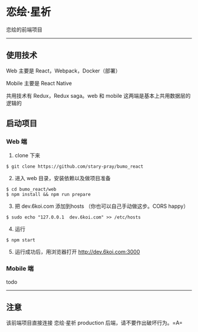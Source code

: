 # 恋绘·星祈
恋绘的前端项目

------

## 使用技术
Web 主要是 React，Webpack，Docker（部署）

Mobile 主要是 React Native

共用技术有 Redux，Redux saga。web 和 mobile 这两端是基本上共用数据层的逻辑的

## 启动项目
### Web 端
1. clone 下来
  ```
$ git clone https://github.com/stary-pray/bumo_react
  ```

2. 进入 web 目录，安装依赖以及做项目准备
  ```
$ cd bumo_react/web
$ npm install && npm run prepare
  ```
  
3. 把 dev.6koi.com 添加到hosts
（你也可以自己手动做这步。CORS happy）
  ```
$ sudo echo "127.0.0.1  dev.6koi.com" >> /etc/hosts
  ```

4. 运行

  ```
$ npm start
  ```
  
5. 运行成功后，用浏览器打开 http://dev.6koi.com:3000
  
### Mobile 端
todo

------
## 注意
该前端项目直接连接 恋绘·星祈 production 后端，请不要作出破坏行为。=A=
